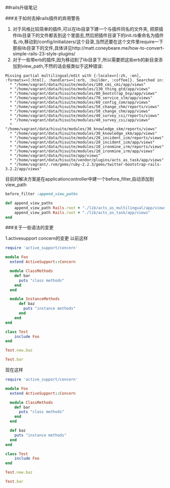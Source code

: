 ##rails升级笔记

###关于如何去掉rails插件的弃用警告

1.  对于风格比较简单的插件,可以在lib目录下建一个与插件同名的文件夹, 把原插件lib目录下的文件都丢到这个里面去,然后把插件目录下的init.rb重命名为插件名.rb,移动到/config/initializers/这个目录,当然还要在这个文件里require一下那些lib目录下的文件,具体详见http://matt.coneybeare.me/how-to-convert-simple-rails-23-style-plugins/
2. 对于一些带erb的插件,因为移动到了lib目录下,所以需要把这些erb的新目录添加到view_path,不然的话会报类似于这种错误:
```
Missing partial multilingual/edit with {:locale=>[:zh, :en], :formats=>[:html], :handlers=>[:erb, :builder, :coffee]}. Searched in:
  * "/home/vagrant/data/hisuite/modules/180_cmi_cmi/app/views"
  * "/home/vagrant/data/hisuite/modules/130_thing_gtd/app/views"
  * "/home/vagrant/data/hisuite/modules/80_bootstrap_bsp/app/views"
  * "/home/vagrant/data/hisuite/modules/70_service_slm/app/views"
  * "/home/vagrant/data/hisuite/modules/60_config_com/app/views"
  * "/home/vagrant/data/hisuite/modules/50_change_chm/reports/views"
  * "/home/vagrant/data/hisuite/modules/50_change_chm/app/views"
  * "/home/vagrant/data/hisuite/modules/40_survey_csi/reports/views"
  * "/home/vagrant/data/hisuite/modules/40_survey_csi/app/views"
  * "/home/vagrant/data/hisuite/modules/30_knowledge_skm/reports/views"
  * "/home/vagrant/data/hisuite/modules/30_knowledge_skm/app/views"
  * "/home/vagrant/data/hisuite/modules/20_incident_icm/reports/views"
  * "/home/vagrant/data/hisuite/modules/20_incident_icm/app/views"
  * "/home/vagrant/data/hisuite/modules/10_ironmine_irm/reports/views"
  * "/home/vagrant/data/hisuite/modules/10_ironmine_irm/app/views"
  * "/home/vagrant/data/hisuite/app/views"
  * "/home/vagrant/data/hisuite/vendor/plugins/acts_as_task/app/views"
  * "/home/vagrant/.rvm/gems/ruby-2.2.3/gems/twitter-bootstrap-rails-3.2.2/app/views"
  ```
  目前的解决方案是在applicationcontroller中建一个before_filter,自动添加到view_path
```ruby
before_filter :append_view_paths

def append_view_paths
    append_view_path Rails.root + "./lib/acts_as_multilingual/app/views"
    append_view_path Rails.root + "./lib/acts_as_task/app/views"
end
```


###关于一些语法的变更

1.activesupport concern的变更
以前这样
```ruby
require 'active_support/concern'

module Foo
  extend ActiveSupport::Concern

  module ClassMethods
  	def bar
  	  puts "class methods"
  	end
  end

  module InstanceMethods
	  def baz
	  	puts "instance methods"
	  end
	end
end

class Test
	include Foo
end

Test.new.baz

Test.bar
```

现在这样
```ruby
require 'active_support/concern'

module Foo
  extend ActiveSupport::Concern

  module ClassMethods
  	def bar
  	  puts "class methods"
  	end
  end

  def baz
  	puts "instance methods"
  end
end

class Test
	include Foo
end

Test.new.baz

Test.bar
```


